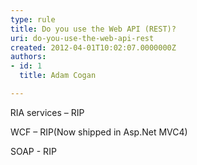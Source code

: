 ```yaml
---
type: rule
title: Do you use the Web API (REST)?
uri: do-you-use-the-web-api-rest
created: 2012-04-01T10:02:07.0000000Z
authors:
- id: 1
  title: Adam Cogan

---
```




<span class='intro'> <p class="MsoListParagraph" style="text-indent&#58;-0.25in;"><span lang="EN-AU">&#160; &#160; &#160;&#160;RIA services – RIP</span></p>

<p><span lang="EN-AU">WCF – RIP(Now shipped in Asp.Net MVC4)</span></p>

<p><span lang="EN-AU">SOAP - RIP</span></p>
 </span>




